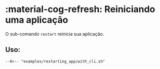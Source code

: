 # :material-cog-refresh: Reiniciando uma aplicação

O sub-comando `restart` reinicia sua aplicação.

## Uso:

````title=""
--8<-- "examples/restarting_app/with_cli.sh"
````

